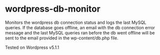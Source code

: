 # wordpress-db-monitor
Monitors the wordpress db connection status and logs the last MySQL queries. If the database goes offline, an email with the db connection error message and the last MySQL queries ran before the db went offline will be sent to the email provided in the wp-content/db.php file.

Tested on Wordpress v5.1.1

